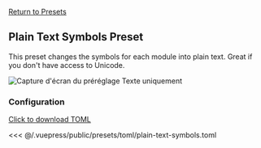 [Return to Presets](/presets/#plain-text-symbols)

## Plain Text Symbols Preset

This preset changes the symbols for each module into plain text. Great if you don't have access to Unicode.

![Capture d'écran du préréglage Texte uniquement](/presets/img/plain-text-symbols.png)

### Configuration

[Click to download TOML](/presets/toml/plain-text-symbols.toml)

<<< @/.vuepress/public/presets/toml/plain-text-symbols.toml
